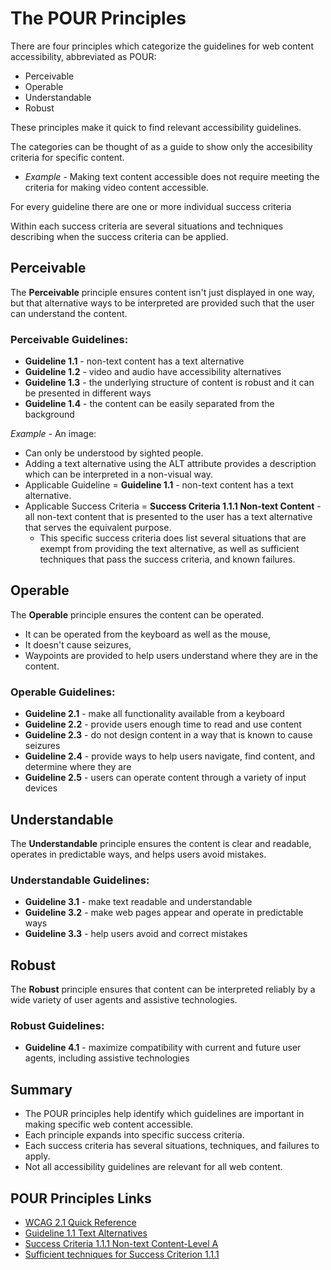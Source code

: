 # The POUR Principles

There are four principles which categorize the guidelines for web content accessibility, abbreviated as POUR:
- Perceivable
- Operable
- Understandable
- Robust


These principles make it quick to find relevant accessibility guidelines.


The categories can be thought of as a guide to show only the accesibility criteria for specific content.
- *Example* - Making text content accessible does not require meeting the criteria for making video content accessible.


For every guideline there are one or more individual success criteria


Within each success criteria are several situations and techniques describing when the success criteria can be applied.


## Perceivable

The __Perceivable__ principle ensures content isn't just displayed in one way, but that alternative ways to be interpreted are provided such that the user can understand the content.


### Perceivable Guidelines:

- __Guideline 1.1__ - non-text content has a text alternative
- __Guideline 1.2__ - video and audio have accessibility alternatives
- __Guideline 1.3__ - the underlying structure of content is robust and it can be presented in different ways
- __Guideline 1.4__ - the content can be easily separated from the background


*Example* - An image:
- Can only be understood by sighted people.
- Adding a text alternative using the ALT attribute provides a description which can be interpreted in a non-visual way.
- Applicable Guideline = __Guideline 1.1__ - non-text content has a text alternative.
- Applicable Success Criteria = __Success Criteria 1.1.1 Non-text Content__ - all non-text content that is presented to the user has a text alternative that serves the equivalent purpose.
    + This specific success criteria does list several situations that are exempt from providing the text alternative, as well as sufficient techniques that pass the success criteria, and known failures.


## Operable

The __Operable__ principle ensures the content can be operated.
- It can be operated from the keyboard as well as the mouse,
- It doesn't cause seizures,
- Waypoints are provided to help users understand where they are in the content.


### Operable Guidelines:
- __Guideline 2.1__ - make all functionality available from a keyboard
- __Guideline 2.2__ - provide users enough time to read and use content
- __Guideline 2.3__ - do not design content in a way that is known to cause seizures
- __Guideline 2.4__ - provide ways to help users navigate, find content, and determine where they are
- __Guideline 2.5__ - users can operate content through a variety of input devices


## Understandable

The __Understandable__ principle ensures the content is clear and readable, operates in predictable ways, and helps users avoid mistakes.


### Understandable Guidelines:
- __Guideline 3.1__ - make text readable and understandable
- __Guideline 3.2__ - make web pages appear and operate in predictable ways
- __Guideline 3.3__ - help users avoid and correct mistakes


## Robust

The __Robust__ principle ensures that content can be interpreted reliably by a wide variety of user agents and assistive technologies.


### Robust Guidelines:
- __Guideline 4.1__ - maximize compatibility with current and future user agents, including assistive technologies


## Summary

- The POUR principles help identify which guidelines are important in making specific web content accessible.
- Each principle expands into specific success criteria.
- Each success criteria has several situations, techniques, and failures to apply.
- Not all accessibility guidelines are relevant for all web content.


## POUR Principles Links

- [WCAG 2.1 Quick Reference](https://www.w3.org/WAI/WCAG21/quickref/)
- [Guideline 1.1 Text Alternatives](https://www.w3.org/WAI/WCAG21/quickref/#text-alternatives)
- [Success Criteria 1.1.1 Non-text Content-Level A](https://www.w3.org/WAI/WCAG21/quickref/#qr-text-equiv-all)
- [Sufficient techniques for Success Criterion 1.1.1](https://www.w3.org/WAI/WCAG21/quickref/?showtechniques=111#sc-111-sufficient-head)

